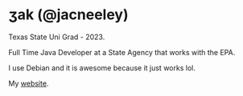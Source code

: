 # ʒak (@jacneeley)
Texas State Uni Grad - 2023.

Full Time Java Developer at a State Agency that works with the EPA.

I use Debian and it is awesome because it just works lol.

My [website](https://jakscoolsite.onrender.com/).
